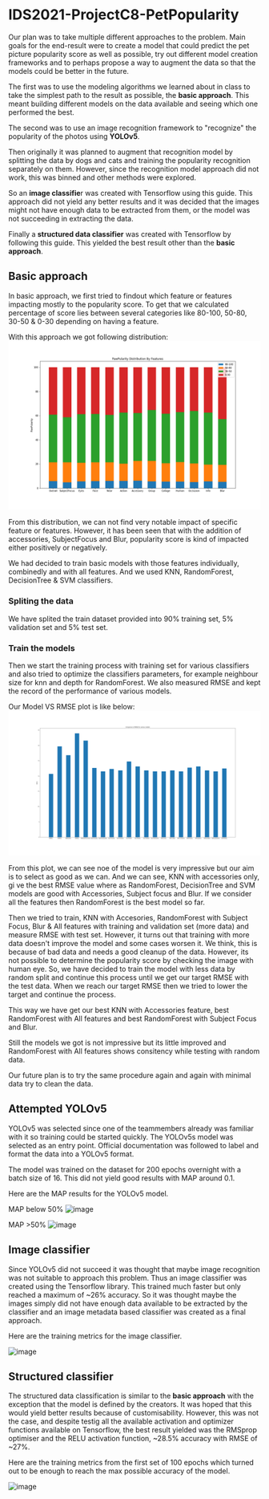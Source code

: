 # IDS2021-ProjectC8-PetPopularity
Our plan was to take multiple different approaches to the problem. Main goals for the end-result were to create a model that could predict the pet picture popularity score as well as possible, try out different model creation frameworks and to perhaps propose a way to augment the data so that the models could be better in the future.

The first was to use the modeling algorithms we learned about in class to take the simplest path to the result as possible, the **basic approach**. This meant building different models on the data available and seeing which one performed the best. 

The second was to use an image recognition framework to "recognize" the popularity of the photos using **YOLOv5**.

Then originally it was planned to augment that recognition model by splitting the data by dogs and cats and training the popularity recognition separately on them. However, since the recognition model approach did not work, this was binned and other methods were explored.

So an **image classifie**r was created with Tensorflow using this guide. This approach did not yield any better results and it was decided that the images might not have enough data to be extracted from them, or the model was not succeeding in extracting the data.

Finally a **structured data classifier** was created with Tensorflow by following this guide. This yielded the best result other than the **basic approach**.

## Basic approach
In basic approach, we first tried to findout which feature or features impacting mostly to the popularity score. To get that we calculated percentage of score lies between several categories like 80-100, 50-80, 30-50 & 0-30 depending on having a feature. 

With this approach we got following distribution:
![image](./images/featureDistribution.png)

From this distribution, we can not find very notable impact of specific feature or features. However, it has been seen that with the addition of accessories, SubjectFocus and Blur, popularity score is kind of impacted either positively or negatively. 

We had decided to train basic models with those features individually, combinedly and with all features. And we used KNN, RandomForest, DecisionTree & SVM classifiers. 

### Spliting the data
We have splited the train dataset provided into 90% training set, 5% validation set and 5% test set. 

### Train the models
Then we start the training process with training set for various classifiers and also tried to optimize the classifiers parameters, for example neighbour size for knn and depth for RandomForest. We also measured RMSE and kept the record of the performance of various models. 

Our Model VS RMSE plot is like below:
![image](./images/ModelVsRMSE.png)

From this plot, we can see noe of the model is very impressive but our aim is to select as good as we can. And we can see, KNN with accessories only, gi ve the best RMSE value where as RandomForest, DecisionTree and SVM models are good with Accessories, Subject focus and Blur. If we consider all the features then RandomForest is the best model so far.

Then we tried to train, KNN with Accesories, RandomForest with Subject Focus, Blur & All features with training and validation set (more data) and measure RMSE with test set. However, it turns out that training with more data doesn't improve the model and some cases worsen it. 
We think, this is because of bad data and needs a good cleanup of the data. However, its not possible to determine the popularity score by checking the image with human eye. 
So, we have decided to train the model with less data by random split and continue this process until we get our target RMSE with the test data. When we reach our target RMSE then we tried to lower the target and continue the process. 

This way we have get our best KNN with Accessories feature, best RandomForest with All features and best RandomForest with Subject Focus and Blur.

Still the models we got is not impressive but its little improved and RandomForest with All features shows consitency while testing with random data. 

Our future plan is to try the same procedure again and again with minimal data try to clean the data. 

## Attempted YOLOv5
YOLOv5 was selected since one of the teammembers already was familiar with it so training could be started quickly. The YOLOv5s model was selected as an entry point. Official documentation was followed to label and format the data into a YOLOv5 format.

The model was trained on the dataset for 200 epochs overnight with a batch size of 16. This did not yield good results with MAP around 0.1.

Here are the MAP results for the YOLOv5 model.

MAP below 50%
![image](https://user-images.githubusercontent.com/51961431/145858920-8755f8ab-0a82-4bc8-87b9-751a2048ea23.png)

MAP >50%
![image](https://user-images.githubusercontent.com/51961431/145858997-b7aa0f9a-57a7-41d2-a4c2-ae3f5c503e78.png)


## Image classifier
Since YOLOv5 did not succeed it was thought that maybe image recognition was not suitable to approach this problem. Thus an image classifier was created using the Tensorflow library. This trained much faster but only reached a maximum of ~26% accuracy. So it was thought maybe the images simply did not have enough data available to be extracted by the classifier and an image metadata based classifier was created as a final approach.

Here are the training metrics for the image classifier.

![image](https://user-images.githubusercontent.com/51961431/145858736-7092ae5d-1402-4278-97b2-24f9f03b05c6.png)


## Structured classifier
The structured data classification is similar to the **basic approach** with the exception that the model is defined by the creators. It was hoped that this would yield better results because of customisability. However, this was not the case, and despite testig all the available activation and optimizer functions available on Tensorflow, the best result yielded was the RMSprop optimiser and the RELU activation function, ~28.5% accuracy with RMSE of ~27%.

Here are the training metrics from the first set of 100 epochs which turned out to be enough to reach the max possible accuracy of the model.

![image](https://user-images.githubusercontent.com/51961431/145857611-3fc21c6e-f02a-42a9-a7ba-b94e5570fb98.png)
